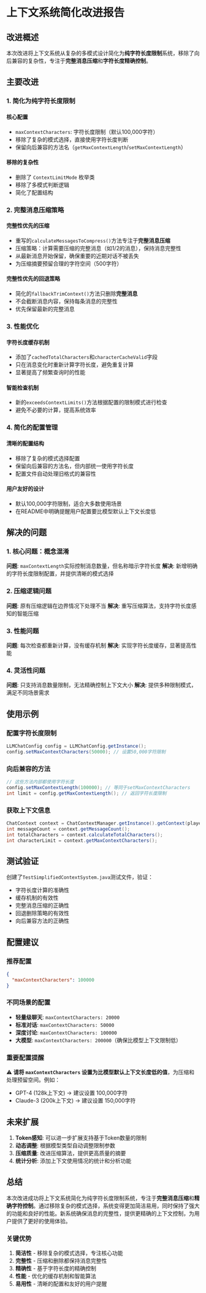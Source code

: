 # 上下文系统简化改进报告

## 改进概述

本次改进将上下文系统从复杂的多模式设计简化为**纯字符长度限制**系统，移除了向后兼容的复杂性，专注于**完整消息压缩**和**字符长度精确控制**。

## 主要改进

### 1. 简化为纯字符长度限制

#### 核心配置
- `maxContextCharacters`: 字符长度限制（默认100,000字符）
- 移除了复杂的模式选择，直接使用字符长度判断
- 保留向后兼容的方法名（`getMaxContextLength`/`setMaxContextLength`）

#### 移除的复杂性
- 删除了 `ContextLimitMode` 枚举类
- 移除了多模式判断逻辑
- 简化了配置结构

### 2. 完整消息压缩策略

#### 完整性优先的压缩
- 重写的`calculateMessagesToCompress()`方法专注于**完整消息压缩**
- 压缩策略：计算需要压缩的完整消息（如1/2的消息），保持消息完整性
- 从最新消息开始保留，确保重要的近期对话不被丢失
- 为压缩摘要预留合理的字符空间（500字符）

#### 完整性优先的回退策略
- 简化的`fallbackTrimContext()`方法只删除**完整消息**
- 不会截断消息内容，保持每条消息的完整性
- 优先保留最新的完整消息

### 3. 性能优化

#### 字符长度缓存机制
- 添加了`cachedTotalCharacters`和`characterCacheValid`字段
- 只在消息变化时重新计算字符长度，避免重复计算
- 显著提高了频繁查询时的性能

#### 智能检查机制
- 新的`exceedsContextLimits()`方法根据配置的限制模式进行检查
- 避免不必要的计算，提高系统效率

### 4. 简化的配置管理

#### 清晰的配置结构
- 移除了复杂的模式选择配置
- 保留向后兼容的方法名，但内部统一使用字符长度
- 配置文件自动处理旧格式的兼容性

#### 用户友好的设计
- 默认100,000字符限制，适合大多数使用场景
- 在README中明确提醒用户配置要比模型默认上下文长度低

## 解决的问题

### 1. 核心问题：概念混淆
**问题**: `maxContextLength`实际控制消息数量，但名称暗示字符长度
**解决**: 新增明确的字符长度限制配置，并提供清晰的模式选择

### 2. 压缩逻辑问题
**问题**: 原有压缩逻辑在边界情况下处理不当
**解决**: 重写压缩算法，支持字符长度感知的智能压缩

### 3. 性能问题
**问题**: 每次检查都重新计算，没有缓存机制
**解决**: 实现字符长度缓存，显著提高性能

### 4. 灵活性问题
**问题**: 只支持消息数量限制，无法精确控制上下文大小
**解决**: 提供多种限制模式，满足不同场景需求

## 使用示例

### 配置字符长度限制
```java
LLMChatConfig config = LLMChatConfig.getInstance();
config.setMaxContextCharacters(50000); // 设置50,000字符限制
```

### 向后兼容的方法
```java
// 这些方法内部都使用字符长度
config.setMaxContextLength(100000); // 等同于setMaxContextCharacters
int limit = config.getMaxContextLength(); // 返回字符长度限制
```

### 获取上下文信息
```java
ChatContext context = ChatContextManager.getInstance().getContext(playerId);
int messageCount = context.getMessageCount();
int totalCharacters = context.calculateTotalCharacters();
int characterLimit = context.getMaxContextCharacters();
```

## 测试验证

创建了`TestSimplifiedContextSystem.java`测试文件，验证：
- 字符长度计算的准确性
- 缓存机制的有效性
- 完整消息压缩的正确性
- 回退删除策略的有效性
- 向后兼容方法的正确性

## 配置建议

### 推荐配置
```json
{
  "maxContextCharacters": 100000
}
```

### 不同场景的配置
- **轻量级聊天**: `maxContextCharacters: 20000`
- **标准对话**: `maxContextCharacters: 50000`
- **深度讨论**: `maxContextCharacters: 100000`
- **大模型**: `maxContextCharacters: 200000`（确保比模型上下文限制低）

### 重要配置提醒
⚠️ **请将 `maxContextCharacters` 设置为比模型默认上下文长度低的值**，为压缩和处理预留空间。例如：
- GPT-4 (128k上下文) → 建议设置 100,000字符
- Claude-3 (200k上下文) → 建议设置 150,000字符

## 未来扩展

1. **Token感知**: 可以进一步扩展支持基于Token数量的限制
2. **动态调整**: 根据模型类型自动调整限制参数
3. **压缩质量**: 改进压缩算法，提供更高质量的摘要
4. **统计分析**: 添加上下文使用情况的统计和分析功能

## 总结

本次改进成功将上下文系统简化为纯字符长度限制系统，专注于**完整消息压缩**和**精确字符控制**。通过移除复杂的模式选择，系统变得更加简洁易用，同时保持了强大的功能和良好的性能。新系统确保消息的完整性，提供更精确的上下文控制，为用户提供了更好的使用体验。

### 关键优势
1. **简洁性** - 移除复杂的模式选择，专注核心功能
2. **完整性** - 压缩和删除都保持消息完整性
3. **精确性** - 基于字符长度的精确控制
4. **性能** - 优化的缓存机制和智能算法
5. **易用性** - 清晰的配置和友好的用户提醒
